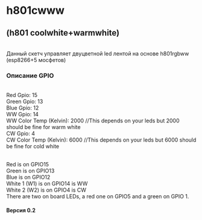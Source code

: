 # h801cwww
## (h801 coolwhite+warmwhite)
<br>Данный скетч управляет двуцветной led лентой на основе h801rgbww (esp8266+5 мосфетов)
### Описание GPIO
<br>Red Gpio: 15
<br>Green Gpio: 13
<br>Blue Gpio:  12
<br>WW Gpio:  14
<br>WW Color Temp (Kelvin): 2000 //This depends on your leds but 2000 should be fine for warm white
<br>CW Gpio:  4
<br>CW Color Temp (Kelvin): 6000 //This depends on your leds but 6000 should be fine for cold white

<br>Red is on GPIO15
<br>Green is on GPIO13
<br>Blue is on GPIO12
<br>White 1 (W1) is on GPIO14 is WW
<br>White 2 (W2) is on GPIO4  is CW
<br>There are two on board LEDs, a red one on GPIO5 and a green on GPIO 1.

#### Версия 0.2
